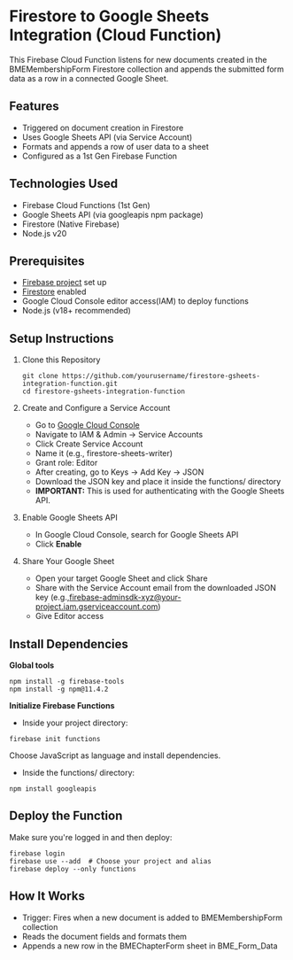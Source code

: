 # Firestore to Google Sheets Integration (Cloud Function)

This Firebase Cloud Function listens for new documents created in the BMEMembershipForm Firestore collection and appends the submitted form data as a row in a connected Google Sheet.

## Features

- Triggered on document creation in Firestore
- Uses Google Sheets API (via Service Account)
- Formats and appends a row of user data to a sheet
- Configured as a 1st Gen Firebase Function

## Technologies Used

- Firebase Cloud Functions (1st Gen)
- Google Sheets API (via googleapis npm package)
- Firestore (Native Firebase)
- Node.js v20

## Prerequisites

- [Firebase project](https://console.firebase.google.com/u/4/project/streetcare-d0f33/overview) set up
- [Firestore](https://console.firebase.google.com/u/4/project/streetcare-d0f33/firestore/databases/-default-/data/~2FBMEMembershipForm~2FALni5gOtrU3nMAX3v4zd) enabled
- Google Cloud Console editor access(IAM) to deploy functions
- Node.js (v18+ recommended)

## Setup Instructions
1. Clone this Repository

   ```
   git clone https://github.com/yourusername/firestore-gsheets-integration-function.git
   cd firestore-gsheets-integration-function
   ```
2. Create and Configure a Service Account
   - Go to [Google Cloud Console](https://console.cloud.google.com/)
   - Navigate to IAM & Admin → Service Accounts
   - Click Create Service Account
   - Name it (e.g., firestore-sheets-writer)
   - Grant role: Editor
   - After creating, go to Keys → Add Key → JSON
   - Download the JSON key and place it inside the functions/ directory
   - **IMPORTANT:** This is used for authenticating with the Google Sheets API.

3. Enable Google Sheets API
   + In Google Cloud Console, search for Google Sheets API
   + Click **Enable**

4. Share Your Google Sheet
   * Open your target Google Sheet and click Share
   * Share with the Service Account email from the downloaded JSON key (e.g.,firebase-adminsdk-xyz@your-project.iam.gserviceaccount.com)
   * Give Editor access

## Install Dependencies
**Global tools**
```
npm install -g firebase-tools
npm install -g npm@11.4.2
```

**Initialize Firebase Functions**<br/>
- Inside your project directory:
```
firebase init functions
```
Choose JavaScript as language and install dependencies.

- Inside the functions/ directory:
```
npm install googleapis
```

## Deploy the Function

Make sure you're logged in and then deploy:
```
firebase login
firebase use --add  # Choose your project and alias
firebase deploy --only functions
```

## How It Works
- Trigger: Fires when a new document is added to BMEMembershipForm collection
- Reads the document fields and formats them
- Appends a new row in the BMEChapterForm sheet in BME_Form_Data




